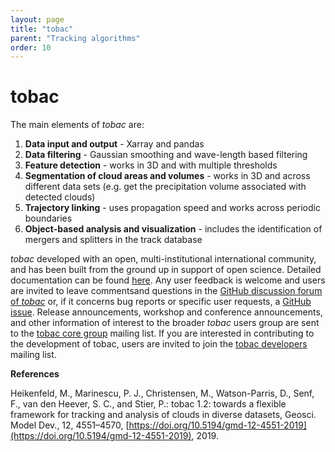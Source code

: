```yaml
---
layout: page
title: "tobac"
parent: "Tracking algorithms"
order: 10 
---
```


# tobac 

The main elements of *tobac* are:

1. **Data input and output** - Xarray and pandas 
2. **Data filtering** - Gaussian smoothing and wave-length based filtering
3. **Feature detection** - works in 3D and with multiple thresholds
4. **Segmentation of cloud areas and volumes** - works in 3D and across different data sets (e.g. get the precipitation volume associated with detected clouds) 
5. **Trajectory linking** - uses propagation speed and works across periodic boundaries 
6. **Object-based analysis and visualization** - includes the identification of mergers and splitters in the track database


*tobac* developed with an open, multi-institutional international community, and has been built from the ground up in support of open science. Detailed documentation can be found [here](https://tobac.readthedocs.io/en/latest/). Any user feedback is welcome and users are invited to leave commentsand questions in the [GitHub discussion forum of *tobac*](https://github.com/tobac-project/tobac/discussions) or, if it concerns bug reports or specific user requests, a [GitHub issue](https://github.com/tobac-project/tobac/issues). Release announcements, workshop and conference announcements, and other information of interest to the broader *tobac* users group are sent to the [tobac core group](https://groups.google.com/g/tobac/about) mailing list. If you are interested in contributing to the development of tobac, users are invited to join the [tobac developers](https://groups.google.com/u/0/g/tobac-developers) mailing list. 


**References**

Heikenfeld, M., Marinescu, P. J., Christensen, M., Watson-Parris, D., Senf, F., van den Heever, S. C., and Stier, P.: tobac 1.2: towards a flexible framework for tracking and analysis of clouds in diverse datasets, Geosci. Model Dev., 12, 4551–4570, [https://doi.org/10.5194/gmd-12-4551-2019](https://doi.org/10.5194/gmd-12-4551-2019), 2019.

